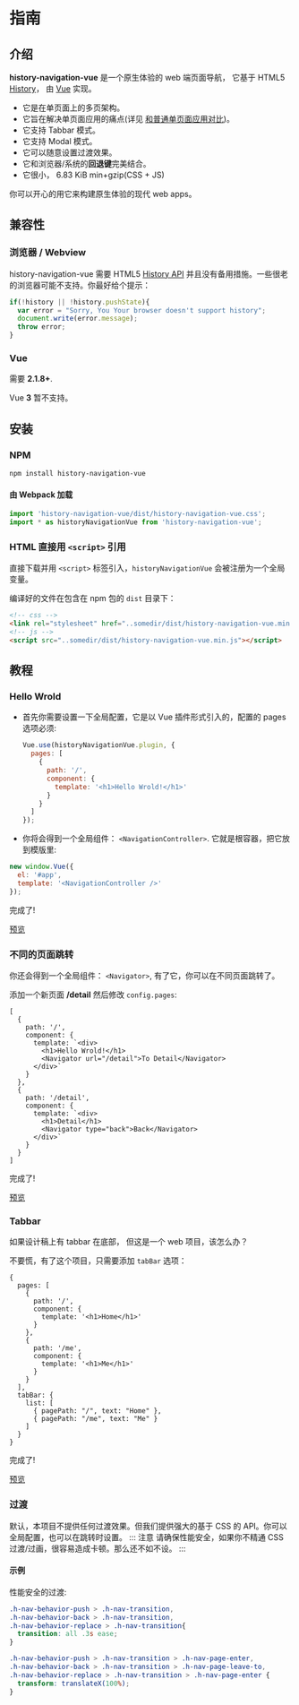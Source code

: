 # 指南
## 介绍
<!-- a native-like **Navigation** for web apps. -->
<!-- **history-navigation-vue** is A native-like **Navigation** for Web apps. It base on HTML5 [History](https://developer.mozilla.org/en-US/docs/Web/API/History) and implemented by [Vue](https://vuejs.org/). It is a multi-page **architecture** in the single-page, which can be perfectly combined with the system/browser **back button**, you can happily use it to build modern web apps with a native experience. -->

**history-navigation-vue** 是一个原生体验的 web 端页面导航， 它基于 HTML5 [History](https://developer.mozilla.org/en-US/docs/Web/API/History)， 由 [Vue](https://vuejs.org/) 实现。
- 它是在单页面上的多页架构。
- 它旨在解决单页面应用的痛点(详见 [和普通单页面应用对比](/zh/#index-compared))。
- 它支持 Tabbar 模式。
- 它支持 Modal 模式。
- 它可以随意设置过渡效果。
- 它和浏览器/系统的**回退键**完美结合。
- 它很小， 6.83 KiB min+gzip(CSS + JS)

你可以开心的用它来构建原生体验的现代 web apps。

## 兼容性
### 浏览器 / Webview
history-navigation-vue 需要 HTML5 [History API](https://developer.mozilla.org/en-US/docs/Web/API/History) 并且没有备用措施。一些很老的浏览器可能不支持。你最好给个提示：
```js
if(!history || !history.pushState){
  var error = "Sorry, You Your browser doesn't support history";
  document.write(error.message);
  throw error;
}
```
### Vue
需要 **2.1.8+**. 

Vue **3** 暂不支持。
## 安装
### NPM
```shell
npm install history-navigation-vue
```
#### 由 Webpack 加载
```js
import 'history-navigation-vue/dist/history-navigation-vue.css';
import * as historyNavigationVue from 'history-navigation-vue';
```
### HTML 直接用 `<script>` 引用
直接下载并用 `<script>` 标签引入，`historyNavigationVue` 会被注册为一个全局变量。

编译好的文件在包含在 npm 包的 `dist` 目录下：
```html
<!-- css -->
<link rel="stylesheet" href="..somedir/dist/history-navigation-vue.min.css" />
<!-- js -->
<script src="..somedir/dist/history-navigation-vue.min.js"></script>
```

## 教程
### Hello Wrold
- 首先你需要设置一下全局配置，它是以 Vue 插件形式引入的，配置的 pages 选项必须:
  ```js
  Vue.use(historyNavigationVue.plugin, {
    pages: [
      {
        path: '/',
        component: {
          template: '<h1>Hello Wrold!</h1>'
        }
      }
    ]
  });
  ```
- 你将会得到一个全局组件： `<NavigationController>`. 它就是根容器，把它放到模版里:
```js
new window.Vue({
  el: '#app',
  template: '<NavigationController />'
});
```
完成了! 

<!-- Example: [Source](https://github.com/hezedu/history-navigation-vue/tree/main/docs/examples/hello-world.html)  -->
[预览](https://hezedu.github.io/history-navigation-vue/examples/hello-world.html) 
<!-- [Go here to see Simple Single HTML Example](/examples.html#hello-world) -->

### 不同的页面跳转
你还会得到一个全局组件： `<Navigator>`, 有了它，你可以在不同页面跳转了。

添加一个新页面 **/detail** 然后修改 `config.pages`:

```js{7,16}
[
  {
    path: '/',
    component: {
      template: `<div>
        <h1>Hello Wrold!</h1>
        <Navigator url="/detail">To Detail</Navigator>
      </div>`
    }
  },
  {
    path: '/detail',
    component: {
      template: `<div>
        <h1>Detail</h1>
        <Navigator type="back">Back</Navigator>
      </div>`
    }
  }
]
```
完成了! 

[预览](https://hezedu.github.io/history-navigation-vue/examples/two-pages.html)


### Tabbar
如果设计稿上有 tabbar 在底部， 但这是一个 web 项目，该怎么办？

不要慌，有了这个项目，只需要添加 `tabBar` 选项：
```js{16-21}
{
  pages: [
    {
      path: '/',
      component: {
        template: '<h1>Home</h1>'
      }
    },
    {
      path: '/me',
      component: {
        template: '<h1>Me</h1>'
      }
    }
  ],
  tabBar: {
    list: [
      { pagePath: "/", text: "Home" },
      { pagePath: "/me", text: "Me" }
    ]
  }
}
```
完成了! 

<!-- simple single HTML Example -->
<!-- [Source](https://github.com/hezedu/history-navigation-vue/tree/main/docs/examples/tabbar.html) -->
[预览](https://hezedu.github.io/history-navigation-vue/examples/tabbar.html)


### 过渡
默认，本项目不提供任何过渡效果。但我们提供强大的基于 CSS 的 API。你可以全局配置，也可以在跳转时设置。
::: 注意
请确保性能安全，如果你不精通 CSS 过渡/过画，很容易造成卡顿。那么还不如不设。
:::

#### 示例
性能安全的过渡:
```css
.h-nav-behavior-push > .h-nav-transition,
.h-nav-behavior-back > .h-nav-transition,
.h-nav-behavior-replace > .h-nav-transition{
  transition: all .3s ease;
}

.h-nav-behavior-push > .h-nav-transition > .h-nav-page-enter,
.h-nav-behavior-back > .h-nav-transition > .h-nav-page-leave-to,
.h-nav-behavior-replace > .h-nav-transition > .h-nav-page-enter {
  transform: translateX(100%);
}
```
